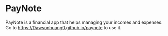 # PayNote
PayNote is a financial app that helps managing your incomes and expenses. 
Go to https://Dawsonhuang0.github.io/paynote to use it.
